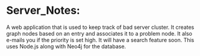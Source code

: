 # Server_Notes:
A web application that is used to keep track of bad server cluster. It creates graph nodes based on an entry and associates it to a problem node. It also e-mails you if the priority is set high. It will have a search feature soon. This uses Node.js along with Neo4j for the database.
